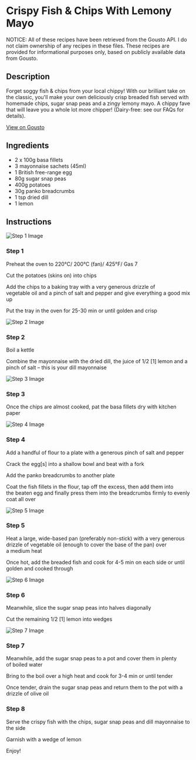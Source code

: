 # Crispy Fish & Chips With Lemony Mayo

NOTICE: All of these recipes have been retrieved from the Gousto API. I do not claim ownership of any recipes in these files. These recipes are provided for informational purposes only, based on publicly available data from Gousto.

## Description

Forget soggy fish & chips from your local chippy! With our brilliant take on the classic, you'll make your own deliciously crisp breaded fish served with homemade chips, sugar snap peas and a zingy lemony mayo. A chippy fave that will leave you a whole lot more chipper! (Dairy-free: see our FAQs for details).

[View on Gousto](https://www.gousto.co.uk/recipes/cookbook/crispy-fish-chips-with-lemony-mayo)

## Ingredients

- 2 x 100g basa fillets
- 3 mayonnaise sachets (45ml)
- 1 British free-range egg
- 80g sugar snap peas
- 400g potatoes
- 30g panko breadcrumbs
- 1 tsp dried dill
- 1 lemon

## Instructions

![Step 1 Image](https://production-media.gousto.co.uk/cms/recipe-step-image/1793.-step-1-x200.jpg)

### Step 1

Preheat the oven to 220°C/ 200°C (fan)/ 425°F/ Gas 7


Cut the potatoes (skins on) into chips 


Add the chips to a baking tray with a very generous drizzle of vegetable oil and a pinch of salt and pepper and give everything a good mix up


Put the tray in the oven for 25-30 min or until golden and crisp

![Step 2 Image](https://production-media.gousto.co.uk/cms/recipe-step-image/1793.-step-2-x200.jpg)

### Step 2

Boil a kettle


Combine the mayonnaise with the dried dill, the <span class="text-highlight">juice</span> of 1/2 <span class="text-danger">[1]</span> lemon and a pinch of salt – this is your dill mayonnaise

![Step 3 Image](https://production-media.gousto.co.uk/cms/recipe-step-image/1793.-step-3-x200.jpg)

### Step 3

Once the chips are almost cooked, pat the basa fillets dry with kitchen paper

![Step 4 Image](https://production-media.gousto.co.uk/cms/recipe-step-image/1793.-step-4-x200.jpg)

### Step 4

Add a handful of flour to a plate with a generous pinch of salt and pepper


Crack the egg<span class="text-danger">[s]</span> into a shallow bowl and beat with a fork


Add the panko breadcrumbs to another plate


Coat the fish fillets in the flour, tap off the excess, then add them into the beaten egg and finally press them into the breadcrumbs firmly to evenly coat all over

![Step 5 Image](https://production-media.gousto.co.uk/cms/recipe-step-image/1793.-step-5-x200.jpg)

### Step 5

Heat a large, wide-based pan (preferably non-stick) with a very generous drizzle of vegetable oil (enough to cover the base of the pan) over a medium heat 


Once hot, add the breaded fish and cook for 4-5 min on each side or until golden and cooked through

![Step 6 Image](https://production-media.gousto.co.uk/cms/recipe-step-image/1793.-step-6-x200.jpg)

### Step 6

Meanwhile, slice the sugar snap peas into halves diagonally


Cut the remaining 1/2<span class="text-danger"> [1]</span> lemon into wedges

![Step 7 Image](https://production-media.gousto.co.uk/cms/recipe-step-image/1793.-step-7-x200.jpg)

### Step 7

Meanwhile, add the sugar snap peas to a pot and cover them in plenty of boiled water


Bring to the boil over a high heat and cook for 3-4 min or until tender


Once tender, drain the sugar snap peas and return them to the pot with a <span class="text-highlight">drizzle of olive oil</span>

### Step 8

Serve the crispy fish with the chips, sugar snap peas and dill mayonnaise to the side


Garnish with a wedge of lemon


Enjoy!

